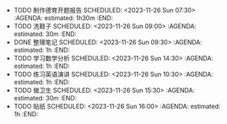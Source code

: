 - TODO 制作德育开题报告
  SCHEDULED: <2023-11-26 Sun 07:30>
  :AGENDA:
  estimated: 1h30m
  :END:
- TODO 洗鞋子
  SCHEDULED: <2023-11-26 Sun 09:00>
  :AGENDA:
  estimated: 30m
  :END:
- DONE 整理笔记
  SCHEDULED: <2023-11-26 Sun 09:30>
  :AGENDA:
  estimated: 1h
  :END:
- TODO 学习数学分析
  SCHEDULED: <2023-11-26 Sun 14:30>
  :AGENDA:
  estimated: 1h
  :END:
- TODO 练习英语演讲
  SCHEDULED: <2023-11-26 Sun 10:30>
  :AGENDA:
  estimated: 1h
  :END:
- TODO 做卫生
  SCHEDULED: <2023-11-26 Sun 15:30>
  :AGENDA:
  estimated: 30m
  :END:
- TODO 贴纸
  SCHEDULED: <2023-11-26 Sun 16:00>
  :AGENDA:
  estimated: 1h
  :END:
